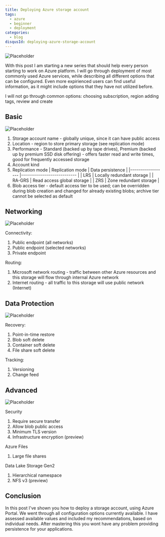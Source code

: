 ```yaml
---
title: Deploying Azure storage account
tags:
  - azure
  - beginner
  - deployment
categories:
  - blog
disqusId: deploying-azure-storage-account
---
```



![Placeholder](https://via.placeholder.com/800x350/0000FF/808080/?text=StorageBanner)

With this post I am starting a new series that should help every person starting to work on Azure platform. I will go through deployment of most commonly used Azure services, while describing all different options that can be configured. Even more expirienced users can find useful information, as it might include options that they have not utilized before.

<!-- more -->

I will not go through common options: choosing subscription, region adding tags, review and create

## Basic

![Placeholder](https://via.placeholder.com/800x350/0000FF/808080/?text=Basic)

1. Storage account name - globally unique, since it can have public access
2. Location - region to store primary storage (see replication mode)
3. Performance - Standard (backed up by tape drives), Premium (backed up by premium SSD disk offering) - offers faster read and write times, good for frequently accessed storage
4. Account kind
5. Replication mode
| Replication mode 	| Data persistence           	|
|------------------	|----------------------------	|
| LRS              	| Locally redundant storage 	|
| RA-GRS           	| Read access global storage 	|
| ZRS              	| Zone redundant storage     	|
6. Blob access tier - default access tier to be used; can be overridden during blob creation and changed for already existing blobs; archive tier cannot be selected as default

## Networking

![Placeholder](https://via.placeholder.com/800x350/0000FF/808080/?text=Networking)

Connectivity:
1. Public endpoint (all networks)
2. Public endpoint (selected networks)
3. Private endpoint

Routing:
1. Microsoft network routing - traffic between other Azure resources and this storage will flow through internal Azure network
2. Internet routing - all traffic to this storage will use public network (Internet)

## Data Protection

![Placeholder](https://via.placeholder.com/800x350/0000FF/808080/?text=DataProtection)

Recovery:
1. Point-in-time restore
2. Blob soft delete
3. Container soft delete
4. File share soft delete

Tracking:
1. Versioning
2. Change feed

## Advanced

![Placeholder](https://via.placeholder.com/800x350/0000FF/808080/?text=Advanced)

Security
1. Require secure transfer
2. Allow blob public access
3. Minimum TLS version
4. Infrastructure encryption (preview)

Azure Files
1. Large file shares

Data Lake Storage Gen2
1. Hierarchical namespace
2. NFS v3 (preview)

## Conclusion

In this post I've shown you how to deploy a storage account, using Azure Portal. We went through all configuration options currently available. I have assessed available values and included my recommendations, based on individual needs. After mastering this you wont have any problem providing persistence for your applications.